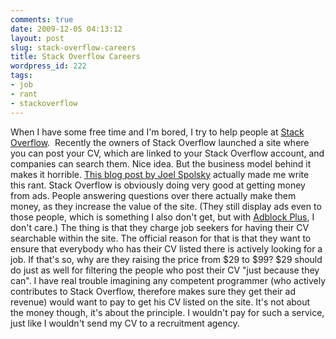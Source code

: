 ```yaml
---
comments: true
date: 2009-12-05 04:13:12
layout: post
slug: stack-overflow-careers
title: Stack Overflow Careers
wordpress_id: 222
tags:
- job
- rant
- stackoverflow
---
```


When I have some free time and I'm bored, I try to help people at [Stack Overflow](http://stackoverflow.com/users/60950/lukas-lalinsky).  Recently the owners of Stack Overflow launched a site where you can post your CV, which are linked to your Stack Overflow account, and companies can search them. Nice idea. But the business model behind it makes it horrible. [This blog post by Joel Spolsky](http://www.joelonsoftware.com/items/2009/12/02.html) actually made me write this rant. Stack Overflow is obviously doing very good at getting money from ads. People answering questions over there actually make them money, as they increase the value of the site. (They still display ads even to those people, which is something I also don't get, but with [Adblock Plus](http://adblockplus.org/), I don't care.) The thing is that they charge job seekers for having their CV searchable within the site. The official reason for that is that they want to ensure that everybody who has their CV listed there is actively looking for a job. If that's so, why are they raising the price from $29 to $99? $29 should do just as well for filtering the people who post their CV "just because they can". I have real trouble imagining any competent programmer (who actively contributes to Stack Overflow, therefore makes sure they get their ad revenue) would want to pay to get his CV listed on the site. It's not about the money though, it's about the principle. I wouldn't pay for such a service, just like I wouldn't send my CV to a recruitment agency.
